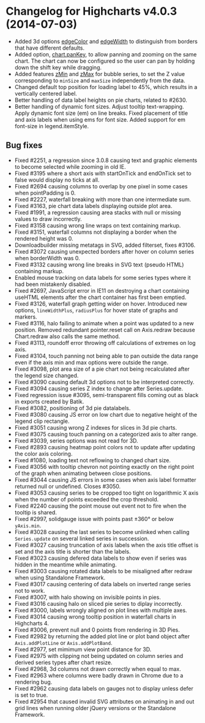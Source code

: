 # Changelog for Highcharts v4.0.3 (2014-07-03)
        
- Added 3d options [edgeColor](http://api.highcharts.com#plotOptions.column.edgeColor) and [edgeWidth](http:/api.highcharts.com#plotOptions.column.edgeWidth) to distinguish from borders that have different defaults.
- Added option, [chart.panKey](http://api.highcharts.com#chart.panKey), to allow panning and zooming on the same chart. The chart can now be configured so the user can pan by holding down the shift key while dragging.
- Added features [zMin](http://api.highcharts.com#plotOptions.bubble.zMin) and [zMax](http://api.highcharts.com#plotOptions.bubble.zMax) for bubble series, to set the Z value corresponding to `minSize` and `maxSize` independently from the data.
- Changed default top position for loading label to 45%, which results in a vertically centered label.
- Better handling of data label heights on pie charts, related to #2630.
- Better handling of dynamic font sizes. Adjust tooltip text-wrapping. Apply dynamic font size (em) on line breaks. Fixed placement of title and axis labels when using ems for font size. Added support for em font-size in legend.itemStyle.

## Bug fixes
- Fixed #2251, a regression since 3.0.8 causing text and graphic elements to become selected while zooming in old IE.
- Fixed #3195 where a short axis with startOnTick and endOnTick set to false would display no ticks at all.
- Fixed #2694 causing columns to overlap by one pixel in some cases when pointPadding is 0.
- Fixed #2227, waterfall breaking with more than one intermediate sum.
- Fixed #3163, pie chart data labels displaying outside plot area.
- Fixed #1991, a regression causing area stacks with null or missing values to draw incorrectly.
- Fixed #3158 causing wrong line wraps on text containing markup.
- Fixed #3151, waterfall columns not displaying a border when the rendered height was 0.
- Downloadbuilder missing metatags in SVG, added filterset, fixes #3106.
- Fixed #3072 causing unexpected borders after hover on column series when borderWidth was 0.
- Fixed #3132 causing wrong line breaks in SVG text (pseudo HTML) containing markup.
- Enabled mouse tracking on data labels for some series types where it had been mistakenly disabled.
- Fixed #2697, JavaScript error in IE11 on destroying a chart containing useHTML elements after the chart container has first been emptied.
- Fixed #3126, waterfall graph getting wider on hover. Introduced new options, `lineWidthPlus`, `radiusPlus` for hover state of graphs and markers.
- Fixed #3116, halo failing to animate when a point was updated to a new position. Removed redundant pointer.reset call on Axis.redraw because Chart.redraw also calls the same method.
- Fixed #3113, roundoff error throwing off calculations of extremes on log axis.
- Fixed #3104, touch panning not being able to pan outside the data range even if the axis min and max options were outside the range.
- Fixed #3098, plot area size of a pie chart not being recalculated after the legend size changed.
- Fixed #3090 causing default 3d options not to be interpreted correctly.
- Fixed #3094 causing series Z index to change after Series.update.
- Fixed regression issue #3095, semi-transparent fills coming out as black in exports created by Batik.
- Fixed #3082, positioning of 3d pie datalabels.
- Fixed #3080 causing JS error on low chart due to negative height of the legend clip rectangle.
- Fixed #3051 causing wrong Z indexes for slices in 3d pie charts.
- Fixed #3075 causing touch panning on a categorized axis to alter range.
- Fixed #3039, series options was not read for 3D.
- Fixed #2893 causing heatmap point colors not to update after updating the color axis coloring.
- Fixed #1080, loading text not reflowing to changed chart size.
- Fixed #3056 with tooltip chevron not pointing exactly on the right point of the graph when animating between close positions.
- Fixed #3044 causing JS errors in some cases when axis label formatter returned null or undefined. Closes #3050.
- Fixed #3053 causing series to be cropped too tight on logarithmic X axis when the number of points exceeded the crop threshold.
- Fixed #2240 causing the point mouse out event not to fire when the tooltip is shared.
- Fixed #2997, solidgauge issue with points past ±360° or below `yAxis.min`.
- Fixed #3028 causing the last series to become unlinked when calling `Series.update` on several linked series in succession.
- Fixed #3027 causing truncation of axis labels when the axis title offset is set and the axis title is shorter than the labels.
- Fixed #3023 causing defered data labels to show even if series was hidden in the meantime while animating.
- Fixed #3003 causing rotated data labels to be misaligned after redraw when using Standalone Framework.
- Fixed #3017 causing centering of data labels on inverted range series not to work.
- Fixed #3007, with halo showing on invisible points in pies.
- Fixed #3016 causing halo on sliced pie series to diplay incorrectly.
- Fixed #3000, labels wrongly aligned on plot lines with multiple axes.
- Fixed #3014 causing wrong tooltip position in waterfall charts in Highcharts 4.
- Fixed #3006, prevent null and 0 points from rendering in 3D Pies.
- Fixed #2982 by returning the added plot line or plot band object after `Axis.addPlotLine` or `Axis.addPlotBand`.
- Fixed #2977, set mimimum view point distance for 3D.
- Fixed #2975 with clipping not being updated on column series and derived series types after chart resize.
- Fixed #2968, 3d columns not drawn correctly when equal to max.
- Fixed #2963 where columns were badly drawn in Chrome due to a rendering bug.
- Fixed #2962 causing data labels on gauges not to display unless defer is set to true.
- Fixed #2954 that caused invalid SVG attributes on animating in and out grid lines when running older jQuery versions or the Standalone Framework.